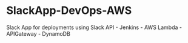 # SlackApp-DevOps-AWS
Slack App for deployments using Slack API - Jenkins - AWS Lambda - APIGateway - DynamoDB
